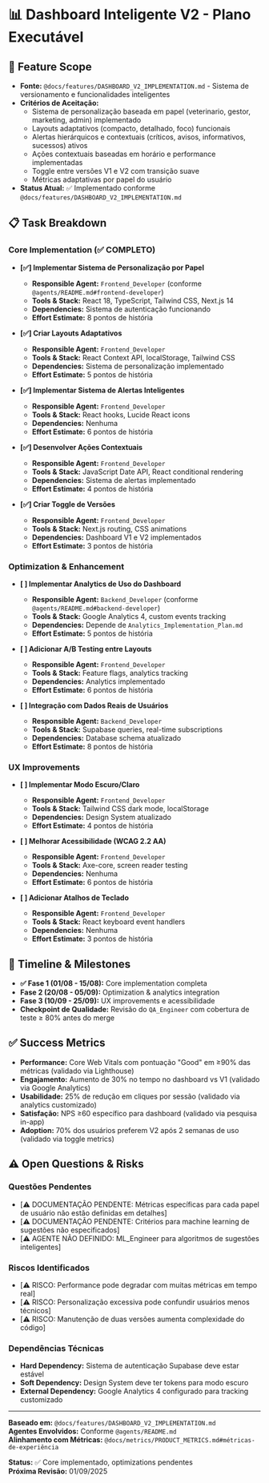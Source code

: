 # 📊 Dashboard Inteligente V2 - Plano Executável

## 🎯 Feature Scope  
- **Fonte:** `@docs/features/DASHBOARD_V2_IMPLEMENTATION.md` - Sistema de versionamento e funcionalidades inteligentes
- **Critérios de Aceitação:**  
  - Sistema de personalização baseada em papel (veterinario, gestor, marketing, admin) implementado
  - Layouts adaptativos (compacto, detalhado, foco) funcionais
  - Alertas hierárquicos e contextuais (críticos, avisos, informativos, sucessos) ativos
  - Ações contextuais baseadas em horário e performance implementadas
  - Toggle entre versões V1 e V2 com transição suave
  - Métricas adaptativas por papel do usuário
- **Status Atual:** ✅ Implementado conforme `@docs/features/DASHBOARD_V2_IMPLEMENTATION.md`

## 📋 Task Breakdown  

### Core Implementation (✅ COMPLETO)
- **[✅] Implementar Sistema de Personalização por Papel**  
  - **Responsible Agent:** `Frontend_Developer` (conforme `@agents/README.md#frontend-developer`)  
  - **Tools & Stack:** React 18, TypeScript, Tailwind CSS, Next.js 14  
  - **Dependencies:** Sistema de autenticação funcionando  
  - **Effort Estimate:** 8 pontos de história  

- **[✅] Criar Layouts Adaptativos**  
  - **Responsible Agent:** `Frontend_Developer`  
  - **Tools & Stack:** React Context API, localStorage, Tailwind CSS  
  - **Dependencies:** Sistema de personalização implementado  
  - **Effort Estimate:** 5 pontos de história  

- **[✅] Implementar Sistema de Alertas Inteligentes**  
  - **Responsible Agent:** `Frontend_Developer`  
  - **Tools & Stack:** React hooks, Lucide React icons  
  - **Dependencies:** Nenhuma  
  - **Effort Estimate:** 6 pontos de história  

- **[✅] Desenvolver Ações Contextuais**  
  - **Responsible Agent:** `Frontend_Developer`  
  - **Tools & Stack:** JavaScript Date API, React conditional rendering  
  - **Dependencies:** Sistema de alertas implementado  
  - **Effort Estimate:** 4 pontos de história  

- **[✅] Criar Toggle de Versões**  
  - **Responsible Agent:** `Frontend_Developer`  
  - **Tools & Stack:** Next.js routing, CSS animations  
  - **Dependencies:** Dashboard V1 e V2 implementados  
  - **Effort Estimate:** 3 pontos de história  

### Optimization & Enhancement
- **[ ] Implementar Analytics de Uso do Dashboard**  
  - **Responsible Agent:** `Backend_Developer` (conforme `@agents/README.md#backend-developer`)  
  - **Tools & Stack:** Google Analytics 4, custom events tracking  
  - **Dependencies:** Depende de `Analytics_Implementation_Plan.md`  
  - **Effort Estimate:** 5 pontos de história  

- **[ ] Adicionar A/B Testing entre Layouts**  
  - **Responsible Agent:** `Frontend_Developer`  
  - **Tools & Stack:** Feature flags, analytics tracking  
  - **Dependencies:** Analytics implementado  
  - **Effort Estimate:** 6 pontos de história  

- **[ ] Integração com Dados Reais de Usuários**  
  - **Responsible Agent:** `Backend_Developer`  
  - **Tools & Stack:** Supabase queries, real-time subscriptions  
  - **Dependencies:** Database schema atualizado  
  - **Effort Estimate:** 8 pontos de história  

### UX Improvements
- **[ ] Implementar Modo Escuro/Claro**  
  - **Responsible Agent:** `Frontend_Developer`  
  - **Tools & Stack:** Tailwind CSS dark mode, localStorage  
  - **Dependencies:** Design System atualizado  
  - **Effort Estimate:** 4 pontos de história  

- **[ ] Melhorar Acessibilidade (WCAG 2.2 AA)**  
  - **Responsible Agent:** `Frontend_Developer`  
  - **Tools & Stack:** Axe-core, screen reader testing  
  - **Dependencies:** Nenhuma  
  - **Effort Estimate:** 6 pontos de história  

- **[ ] Adicionar Atalhos de Teclado**  
  - **Responsible Agent:** `Frontend_Developer`  
  - **Tools & Stack:** React keyboard event handlers  
  - **Dependencies:** Nenhuma  
  - **Effort Estimate:** 3 pontos de história  

## 📅 Timeline & Milestones  
- **✅ Fase 1 (01/08 - 15/08):** Core implementation completa
- **Fase 2 (20/08 - 05/09):** Optimization & analytics integration  
- **Fase 3 (10/09 - 25/09):** UX improvements e acessibilidade  
- **Checkpoint de Qualidade:** Revisão do `QA_Engineer` com cobertura de teste ≥ 80% antes do merge

## ✅ Success Metrics  
- **Performance:** Core Web Vitals com pontuação "Good" em ≥90% das métricas (validado via Lighthouse)
- **Engajamento:** Aumento de 30% no tempo no dashboard vs V1 (validado via Google Analytics)
- **Usabilidade:** 25% de redução em cliques por sessão (validado via analytics customizado)
- **Satisfação:** NPS ≥60 específico para dashboard (validado via pesquisa in-app)
- **Adoption:** 70% dos usuários preferem V2 após 2 semanas de uso (validado via toggle metrics)

## ⚠️ Open Questions & Risks  

### Questões Pendentes
- [⚠️ DOCUMENTAÇÃO PENDENTE: Métricas específicas para cada papel de usuário não estão definidas em detalhes]
- [⚠️ DOCUMENTAÇÃO PENDENTE: Critérios para machine learning de sugestões não especificados]
- [⚠️ AGENTE NÃO DEFINIDO: ML_Engineer para algoritmos de sugestões inteligentes]

### Riscos Identificados
- [⚠️ RISCO: Performance pode degradar com muitas métricas em tempo real]
- [⚠️ RISCO: Personalização excessiva pode confundir usuários menos técnicos]
- [⚠️ RISCO: Manutenção de duas versões aumenta complexidade do código]

### Dependências Técnicas
- **Hard Dependency:** Sistema de autenticação Supabase deve estar estável
- **Soft Dependency:** Design System deve ter tokens para modo escuro
- **External Dependency:** Google Analytics 4 configurado para tracking customizado

---

**Baseado em:** `@docs/features/DASHBOARD_V2_IMPLEMENTATION.md`  
**Agentes Envolvidos:** Conforme `@agents/README.md`  
**Alinhamento com Métricas:** `@docs/metrics/PRODUCT_METRICS.md#métricas-de-experiência`  

**Status:** ✅ Core implementado, optimizations pendentes  
**Próxima Revisão:** 01/09/2025
